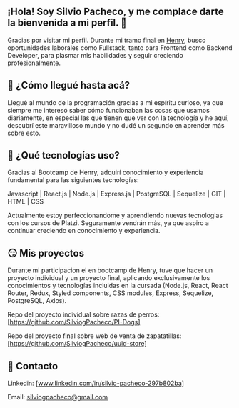 ## ¡Hola! Soy Silvio Pacheco, y me complace darte la bienvenida a mi perfil. 👋

Gracias por visitar mi perfil. Durante mi tramo final en [Henry](https://www.soyhenry.com), busco oportunidades laborales como Fullstack, tanto para Frontend como Backend Developer, para plasmar mis habilidades y seguir creciendo profesionalmente.

## 🤨 ¿Cómo llegué hasta acá?

Llegué al mundo de la programación gracias a mi espíritu curioso, ya que siempre me interesó saber cómo funcionaban las cosas que usamos diariamente, en especial las que tienen que ver con la tecnología y he aquí, descubrí este maravilloso mundo y no dudé un segundo en aprender más sobre esto.

## 🤔 ¿Qué tecnologías uso?

Gracias al Bootcamp de Henry, adquirí conocimiento y experiencia fundamental para las siguientes tecnologías:

Javascript | React.js | Node.js | Express.js | PostgreSQL | Sequelize | GIT | HTML | CSS

Actualmente estoy perfeccionandome y aprendiendo nuevas tecnologias con los cursos de Platzi. Seguramente vendrán más, ya que aspiro a continuar creciendo en conocimiento y experiencia.

## 😏 Mis proyectos

Durante mi participacion el en bootcamp de Henry, tuve que hacer un proyecto individual y un proyecto final, aplicando exclusivamente los conocimientos y tecnologías incluidas en la cursada (Node.js, React, React Router, Redux, Styled components, CSS modules, Express, Sequelize, PostgreSQL, Axios).

Repo del proyecto individual sobre razas de perros: [https://github.com/SilviogPacheco/PI-Dogs]

Repo del proyecto final sobre web de venta de zapatatillas: [https://github.com/SilviogPacheco/uuid-store]

## 📲 Contacto

Linkedin: [www.linkedin.com/in/silvio-pacheco-297b802ba]

Email: silviogpacheco@gmail.com
